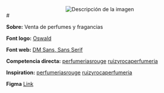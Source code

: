 <div align = "center"> 
  <picture>
    <source media="(prefers-color-scheme: dark)" srcset="img/ELIXUER_White.svg">
    <source media="(prefers-color-scheme: light)" srcset="img/ELIXUER_White.svg">
    <img alt="Descripción de la imagen" src="ruta/imagen-modo-claro.png">
  </picture>
</div>
#

<strong>Sobre:</strong> Venta de perfumes y fragancias

<strong>Font logo:</strong> [Oswald](https://fonts.google.com/specimen/Oswald)

<strong>Font web:</strong> [DM Sans, Sans Serif](https://fonts.google.com/specimen/DM+Sans)

<strong>Competencia directa:</strong>
[perfumeriasrouge](https://www.perfumeriasrouge.com/)
[ruizyrocaperfumeria](https://www.ruizyrocaperfumeria.com/)

<strong>Inspiration:</strong>
[perfumeriasrouge](https://www.perfumeriasrouge.com/)
[ruizyrocaperfumeria](https://www.ruizyrocaperfumeria.com/)

<strong>Figma</strong>
[Link](https://www.figma.com/proto/kLz6tWYq6aRsPc04nmWNnK/ELIXUER?node-id=0-1&t=cykGjw4b5Op6Z2hO-1)

